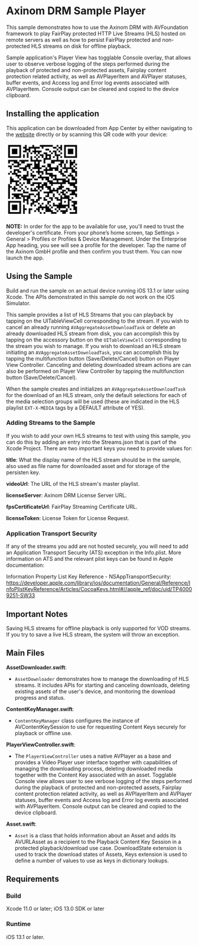 # Axinom DRM Sample Player

This sample demonstrates how to use the Axinom DRM with AVFoundation framework to play FairPlay protected HTTP Live Streams (HLS) hosted on remote servers as well as how to persist FairPlay protected and non-protected HLS streams on disk for offline playback. 

Sample application's Player View has togglable Console overlay, that allows user to observe verbose logging of the steps performed during the playback of protected and non-protected assets, Fairplay content protection related activity, as well as AVPlayerItem and AVPlayer statuses, buffer events, and Access log and Error log events associated with AVPlayerItem. Console output can be cleared and copied to the device clipboard.

## Installing the application

This application can be downloaded from App Center by either navigating to the [website](https://install.appcenter.ms/orgs/ax/apps/axinom-drm-sample-player/distribution_groups/public) directly or by scanning this QR code with your device:

![QR](InstallQR.png "Install")

**NOTE:**
In order for the app to be available for use, you'll need to trust the developer's certificate. From your phone’s home screen, tap Settings > General > Profiles or Profiles & Device Management. Under the Enterprise App heading, you see will see a profile for the developer. Tap the name of the Axinom GmbH profile and then confirm you trust them. You can now launch the app.

## Using the Sample

Build and run the sample on an actual device running iOS 13.1 or later using Xcode.  The APIs demonstrated in this sample do not work on the iOS Simulator.

This sample provides a list of HLS Streams that you can playback by tapping on the UITableViewCell corresponding to the stream.  If you wish to cancel an already running `AVAggregateAssetDownloadTask` or delete an already downloaded HLS stream from disk, you can accomplish this by tapping on the accessory button on the `UITableViewCell` corresponding to the stream you wish to manage.
If you wish to download an HLS stream initiating an `AVAggregateAssetDownloadTask`, you can accomplish this by tapping the multifunction button (Save/Delete/Cancel) button on Player View Controller. Canceling and deleting downloaded stream actions are can also be performed on Player View Controller by tapping the multifunction button (Save/Delete/Cancel).

When the sample creates and initializes an `AVAggregateAssetDownloadTask` for the download of an HLS stream, only the default selections for each of the media selection groups will be used (these are indicated in the HLS playlist `EXT-X-MEDIA` tags by a DEFAULT attribute of YES).

### Adding Streams to the Sample

If you wish to add your own HLS streams to test with using this sample, you can do this by adding an entry into the Streams.json that is part of the Xcode Project.  There are two important keys you need to provide values for:

__title__: What the display name of the HLS stream should be in the sample, also used as file name for downloaded asset and for storage of the persisten key.

__videoUrl__: The URL of the HLS stream's master playlist.

__licenseServer__:  Axinom DRM License Server URL.

__fpsCertificateUrl__: FairPlay Streaming Certificate URL.

__licenseToken__:  License Token for License Request.

### Application Transport Security

If any of the streams you add are not hosted securely, you will need to add an Application Transport Security (ATS) exception in the Info.plist.  More information on ATS and the relevant plist keys can be found in Apple documentation:

Information Property List Key Reference - NSAppTransportSecurity: <https://developer.apple.com/library/ios/documentation/General/Reference/InfoPlistKeyReference/Articles/CocoaKeys.html#//apple_ref/doc/uid/TP40009251-SW33>

## Important Notes

Saving HLS streams for offline playback is only supported for VOD streams.  If you try to save a live HLS stream, the system will throw an exception. 

## Main Files

__AssetDownloader.swift__: 

- `AssetDownloader` demonstrates how to manage the downloading of HLS streams. It includes APIs for starting and canceling downloads, deleting existing assets of the user's device, and monitoring the download progress and status.

__ContentKeyManager.swift__:

- `ContentKeyManager` class configures the instance of AVContentKeySession to use for requesting Content Keys securely for playback or offline use.

__PlayerViewController.swift__:

- The `PlayerViewController` uses a native AVPlayer as a base and provides a Video Player user interface together with capabilities of managing the downloading process, deleting downloaded media together with the Content Key associated with an asset. Togglable Console view allows user to see verbose logging of the steps performed during the playback of protected and non-protected assets, Fairplay content protection related activity, as well as AVPlayerItem and AVPlayer statuses, buffer events and Access log and Error log events associated with AVPlayerItem. Console output can be cleared and copied to the device clipboard.

__Asset.swift__:

- `Asset` is a class that holds information about an Asset and adds its AVURLAsset as a recipient to the Playback Content Key Session in a protected playback/download use case. DownloadState extension is used to track the download states of Assets, Keys extension is used to define a number of values to use as keys in dictionary lookups.

## Requirements

### Build

Xcode 11.0 or later; iOS 13.0 SDK or later

### Runtime

iOS 13.1 or later.
